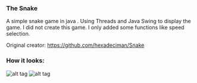 ### The Snake

A simple snake game in java .
Using Threads and Java Swing to display the game.
I did not create this game. I only added some functions like speed selection.

Original creator: https://github.com/hexadeciman/Snake

### How it looks:
![alt tag](https://imgur.com/a/0K9xtV3.png)
![alt tag](https://i.imgur.com/RVxiGad.png)




